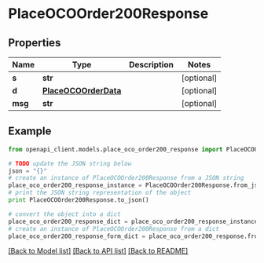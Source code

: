 # PlaceOCOOrder200Response


## Properties

Name | Type | Description | Notes
------------ | ------------- | ------------- | -------------
**s** | **str** |  | [optional] 
**d** | [**PlaceOCOOrderData**](PlaceOCOOrderData.md) |  | [optional] 
**msg** | **str** |  | [optional] 

## Example

```python
from openapi_client.models.place_oco_order200_response import PlaceOCOOrder200Response

# TODO update the JSON string below
json = "{}"
# create an instance of PlaceOCOOrder200Response from a JSON string
place_oco_order200_response_instance = PlaceOCOOrder200Response.from_json(json)
# print the JSON string representation of the object
print PlaceOCOOrder200Response.to_json()

# convert the object into a dict
place_oco_order200_response_dict = place_oco_order200_response_instance.to_dict()
# create an instance of PlaceOCOOrder200Response from a dict
place_oco_order200_response_form_dict = place_oco_order200_response.from_dict(place_oco_order200_response_dict)
```
[[Back to Model list]](../README.md#documentation-for-models) [[Back to API list]](../README.md#documentation-for-api-endpoints) [[Back to README]](../README.md)


